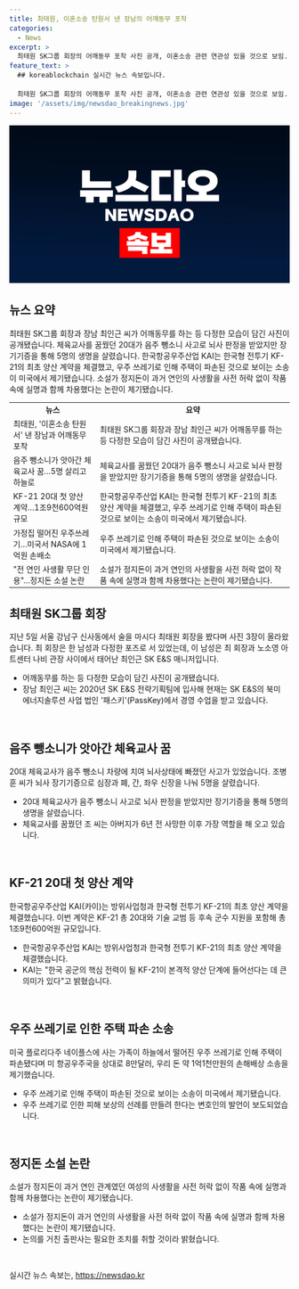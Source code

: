 ```yaml
---
title: 최태원, 이혼소송 탄원서 낸 장남의 어깨동무 포착
categories:
  - News
excerpt: >
  최태원 SK그룹 회장의 어깨동무 포착 사진 공개, 이혼소송 관련 연관성 있을 것으로 보임. 음주 뺑소니로 뇌사된 체육교사의 5명에게 장기 기증, KF-21 양산 계약 체결로 한국항공우주산업 KAI가 양산 단계 진입, 미국에서 우주 쓰레기로 인한 손해배상 소송 제기, 정지돈 소설 논란 - 연인의 사생활 무단 인용 논란 등 뉴스 헤드라인을 요약해 봤습니다.
feature_text: >
  ## koreablockchain 실시간 뉴스 속보입니다.

  최태원 SK그룹 회장의 어깨동무 포착 사진 공개, 이혼소송 관련 연관성 있을 것으로 보임. 음주 뺑소니로 뇌사된 체육교사의 5명에게 장기 기증, KF-21 양산 계약 체결로 한국항공우주산업 KAI가 양산 단계 진입, 미국에서 우주 쓰레기로 인한 손해배상 소송 제기, 정지돈 소설 논란 - 연인의 사생활 무단 인용 논란 등 뉴스 헤드라인을 요약해 봤습니다.
image: '/assets/img/newsdao_breakingnews.jpg'
---
```


<p><img src="/assets/img/newsdao_breakingnews.jpg" alt="koreablockchain 속보" /></p>

<h2 data-ke-size="size26">뉴스 요약</h2>

<p data-ke-size="size16">최태원 SK그룹 회장과 장남 최인근 씨가 어깨동무를 하는 등 다정한 모습이 담긴 사진이 공개됐습니다. 체육교사를 꿈꿨던 20대가 음주 뺑소니 사고로 뇌사 판정을 받았지만 장기기증을 통해 5명의 생명을 살렸습니다. 한국항공우주산업 KAI는 한국형 전투기 KF-21의 최초 양산 계약을 체결했고, 우주 쓰레기로 인해 주택이 파손된 것으로 보이는 소송이 미국에서 제기됐습니다. 소설가 정지돈이 과거 연인의 사생활을 사전 허락 없이 작품 속에 실명과 함께 차용했다는 논란이 제기됐습니다.</p>

<table>
    <tbody>
        <tr>
            <td style="text-align: center; height: 17px;"><b>뉴스</b></td>
            <td style="text-align: center; height: 17px;"><b>요약</b></td>
        </tr>
        <tr>
            <td style="text-align: left;">최태원, '이혼소송 탄원서' 낸 장남과 어깨동무 포착</td>
            <td style="text-align: left;">최태원 SK그룹 회장과 장남 최인근 씨가 어깨동무를 하는 등 다정한 모습이 담긴 사진이 공개됐습니다.</td>
        </tr>
        <tr>
            <td style="text-align: left;">음주 뺑소니가 앗아간 체육교사 꿈…5명 살리고 하늘로</td>
            <td style="text-align: left;">체육교사를 꿈꿨던 20대가 음주 뺑소니 사고로 뇌사 판정을 받았지만 장기기증을 통해 5명의 생명을 살렸습니다.</td>
        </tr>
        <tr>
            <td style="text-align: left;">KF-21 20대 첫 양산 계약…1조9천600억원 규모</td>
            <td style="text-align: left;">한국항공우주산업 KAI는 한국형 전투기 KF-21의 최초 양산 계약을 체결했고, 우주 쓰레기로 인해 주택이 파손된 것으로 보이는 소송이 미국에서 제기됐습니다.</td>
        </tr>
        <tr>
            <td style="text-align: left;">가정집 떨어진 우주쓰레기…미국서 NASA에 1억원 손배소</td>
            <td style="text-align: left;">우주 쓰레기로 인해 주택이 파손된 것으로 보이는 소송이 미국에서 제기됐습니다.</td>
        </tr>
        <tr>
            <td style="text-align: left;">"전 연인 사생활 무단 인용"…정지돈 소설 논란</td>
            <td style="text-align: left;">소설가 정지돈이 과거 연인의 사생활을 사전 허락 없이 작품 속에 실명과 함께 차용했다는 논란이 제기됐습니다.</td>
        </tr>
    </tbody>
</table>

<h2 data-ke-size="size26">최태원 SK그룹 회장</h2>

<p data-ke-size="size16">지난 5일 서울 강남구 신사동에서 술을 마시다 최태원 회장을 봤다며 사진 3장이 올라왔습니다. 최 회장은 한 남성과 다정한 포즈로 서 있었는데, 이 남성은 최 회장과 노소영 아트센터 나비 관장 사이에서 태어난 최인근 SK E&S 매니저입니다.</p>

<ul>
    <li>어깨동무를 하는 등 다정한 모습이 담긴 사진이 공개됐습니다.</li>
    <li>장남 최인근 씨는 2020년 SK E&S 전략기획팀에 입사해 현재는 SK E&S의 북미 에너지솔루션 사업 법인 '패스키'(PassKey)에서 경영 수업을 받고 있습니다.</li>
</ul>

<p data-ke-size="size16">&nbsp;</p>

<h2 data-ke-size="size26">음주 뺑소니가 앗아간 체육교사 꿈</h2>

<p data-ke-size="size16">20대 체육교사가 음주 뺑소니 차량에 치여 뇌사상태에 빠졌던 사고가 있었습니다. 조병훈 씨가 뇌사 장기기증으로 심장과 폐, 간, 좌우 신장을 나눠 5명을 살렸습니다.</p>

<ul>
    <li>20대 체육교사가 음주 뺑소니 사고로 뇌사 판정을 받았지만 장기기증을 통해 5명의 생명을 살렸습니다.</li>
    <li>체육교사를 꿈꿨던 조 씨는 아버지가 6년 전 사망한 이후 가장 역할을 해 오고 있습니다.</li>
</ul>

<p data-ke-size="size16">&nbsp;</p>

<h2 data-ke-size="size26">KF-21 20대 첫 양산 계약</h2>

<p data-ke-size="size16">한국항공우주산업 KAI(카이)는 방위사업청과 한국형 전투기 KF-21의 최초 양산 계약을 체결했습니다. 이번 계약은 KF-21 총 20대와 기술 교범 등 후속 군수 지원을 포함해 총 1조9천600억원 규모입니다.</p>

<ul>
    <li>한국항공우주산업 KAI는 방위사업청과 한국형 전투기 KF-21의 최초 양산 계약을 체결했습니다.</li>
    <li>KAI는 "한국 공군의 핵심 전력이 될 KF-21이 본격적 양산 단계에 들어선다는 데 큰 의미가 있다"고 밝혔습니다.</li>
</ul>

<p data-ke-size="size16">&nbsp;</p>

<h2 data-ke-size="size26">우주 쓰레기로 인한 주택 파손 소송</h2>

<p data-ke-size="size16">미국 플로리다주 네이플스에 사는 가족이 하늘에서 떨어진 우주 쓰레기로 인해 주택이 파손됐다며 미 항공우주국을 상대로 8만달러, 우리 돈 약 1억1천만원의 손해배상 소송을 제기했습니다.</p>

<ul>
    <li>우주 쓰레기로 인해 주택이 파손된 것으로 보이는 소송이 미국에서 제기됐습니다.</li>
    <li>우주 쓰레기로 인한 피해 보상의 선례를 만들려 한다는 변호인의 발언이 보도되었습니다.</li>
</ul>

<p data-ke-size="size16">&nbsp;</p>

<h2 data-ke-size="size26">정지돈 소설 논란</h2>

<p data-ke-size="size16">소설가 정지돈이 과거 연인 관계였던 여성의 사생활을 사전 허락 없이 작품 속에 실명과 함께 차용했다는 논란이 제기됐습니다.</p>

<ul>
    <li>소설가 정지돈이 과거 연인의 사생활을 사전 허락 없이 작품 속에 실명과 함께 차용했다는 논란이 제기됐습니다.</li>
    <li>논의를 거친 출판사는 필요한 조치를 취할 것이라 밝혔습니다.</li>
</ul>

<p data-ke-size="size16">&nbsp;</p>
실시간 뉴스 속보는, <a href="https://newsdao.kr" rel="dofollow">https://newsdao.kr</a>


